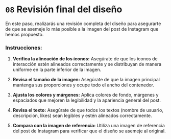 # `08` Revisión final del diseño

En este paso, realizarás una revisión completa del diseño para asegurarte de que se asemeje lo más posible a la imagen del post de Instagram que hemos propuesto.

### Instrucciones:

1. **Verifica la alineación de los íconos:** Asegúrate de que los íconos de interacción estén alineados correctamente y se distribuyan de manera uniforme en la parte inferior de la imagen.

2. **Revisa el tamaño de la imagen:** Asegúrate de que la imagen principal mantenga sus proporciones y ocupe todo el ancho del contenedor.

3. **Ajusta los colores y márgenes:** Aplica colores de fondo, márgenes y espaciados que mejoren la legibilidad y la apariencia general del post.

4. **Revisa el texto:** Asegúrate de que todos los textos (nombre de usuario, descripción, likes) sean legibles y estén alineados correctamente.

5. **Compara con la imagen de referencia:** Utiliza una imagen de referencia del post de Instagram para verificar que el diseño se asemeje al original.